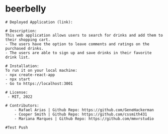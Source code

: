 # beerbelly

    # Deployed Application (link):

    # Description:
    This web application allows users to search for drinks and add them to their shopping cart. 
    - The users have the option to leave comments and ratings on the purchased drinks. 
    - The users are able to sign up and save drinks in their favorite drink list.

    # Installation:
    To run it on your local machine:
    - npx create-react-app
    - npx start
    - Go to https://localhost:3001

    # License:
     - MIT, 2022

    # Contributors:
        - Rafael Arias | Github Repo: https://github.com/GeneHackerman 
        - Cooper Smith | Github Repo: https://github.com/cssmith431
        - Mariana Marques | Github Repo: https://github.com/mmvrstudio

    #Test Push
